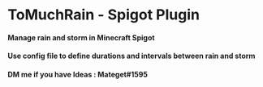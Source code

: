 # ToMuchRain - Spigot Plugin
#### Manage rain and storm in Minecraft Spigot
#### Use config file to define durations and intervals between rain and storm
#### DM me if you have Ideas : Mateget#1595


